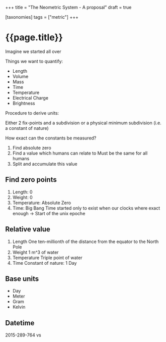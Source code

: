 +++
title = "The Neometric System - A proposal"
draft = true

[taxonomies]
tags = ["metric"]
+++

# {{page.title}}

Imagine we started all over

Things we want to quantify:

- Length
- Volume
- Mass
- Time
- Temperature
- Electrical Charge
- Brightness


Procedure to derive units:

Either 2 fix-points and a subdivision or a physical minimum subdivision (i.e. a constant of nature)

How exact can the constants be measured?

1. Find absolute zero
2. Find a value which humans can relate to
  Must be the same for all humans
3. Split and accumulate this value


##  Find zero points

1. Length: 0
1. Weight: 0
1. Temperature: Absolute Zero
1. Time: Big Bang
  Time started only to exist when our clocks where exact enough ->
  Start of the unix epoche


## Relative value

1. Length
  One ten-millionth of the distance from the equator to the North Pole
1. Weight
  1 m^3 of water
1. Temperature
  Triple point of water
1. Time
  Constant of nature: 1 Day



## Base units

- Day
- Meter
- Gram
- Kelvin



## Datetime

2015-289-764 vs
